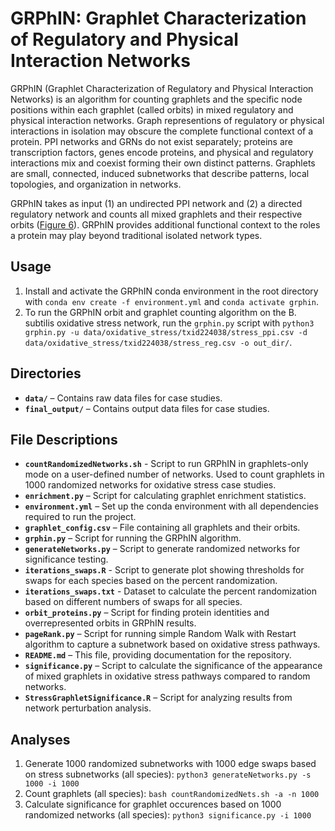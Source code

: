 # GRPhIN: Graphlet Characterization of Regulatory and Physical Interaction Networks

GRPhIN (Graphlet Characterization of Regulatory and Physical Interaction Networks) is an algorithm for counting graphlets and the specific node positions within each graphlet (called orbits) in mixed regulatory and physical interaction networks. Graph representions of regulatory or physical interactions in isolation may obscure the complete functional context of a protein. PPI networks and GRNs do not exist separately; proteins are transcription factors, genes encode proteins, and physical and regulatory interactions mix and coexist forming their own distinct patterns. Graphlets are small, connected, induced subnetworks that describe patterns, local topologies, and organization in networks.

GRPhIN takes as input (1) an undirected PPI network and (2) a directed regulatory network and counts all mixed graphlets and their respective orbits ([Figure 6](https://github.com/Reed-CompBio/motifs/blob/main/Complete%20Graphlet%20%26%20Orbit%20Definitions.pdf)). GRPhIN provides additional functional context to the roles a protein may play beyond traditional isolated network types.

## Usage
1. Install and activate the GRPhIN conda environment in the root directory with `conda env create -f environment.yml` and `conda activate grphin`.
2. To run the GRPhIN orbit and graphlet counting algorithm on the B. subtilis oxidative stress network, run the `grphin.py` script with `python3 grphin.py -u data/oxidative_stress/txid224038/stress_ppi.csv -d data/oxidative_stress/txid224038/stress_reg.csv -o out_dir/`.

## Directories
- **`data/`** – Contains raw data files for case studies.
- **`final_output/`** – Contains output data files for case studies.
## File Descriptions
- **`countRandomizedNetworks.sh`** - Script to run GRPhIN in graphlets-only mode on a user-defined number of networks. Used to count graphlets in 1000 randomized networks for oxidative stress case studies.
- **`enrichment.py`** – Script for calculating graphlet enrichment statistics.
- **`environment.yml`** – Set up the conda environment with all dependencies required to run the project.
- **`graphlet_config.csv`** – File containing all graphlets and their orbits.
- **`grphin.py`** – Script for running the GRPhIN algorithm.
- **`generateNetworks.py`** – Script to generate randomized networks for significance testing.
- **`iterations_swaps.R`** - Script to generate plot showing thresholds for swaps for each species based on the percent randomization.
- **`iterations_swaps.txt`** - Dataset to calculate the percent randomization based on different numbers of swaps for all species. 
- **`orbit_proteins.py`** – Script for finding protein identities and overrepresented orbits in GRPhIN results.
- **`pageRank.py`** – Script for running simple Random Walk with Restart algorithm to capture a subnetwork based on oxidative stress pathways.
- **`README.md`** – This file, providing documentation for the repository.
- **`significance.py`** – Script to calculate the significance of the appearance of mixed graphlets in oxidative stress pathways compared to random networks.
- **`StressGraphletSignificance.R`** – Script for analyzing results from network perturbation analysis.

## Analyses
1. Generate 1000 randomized subnetworks with 1000 edge swaps based on stress subnetworks (all species): `python3 generateNetworks.py -s 1000 -i 1000`
2. Count graphlets (all species): `bash countRandomizedNets.sh -a -n 1000`
3. Calculate significance for graphlet occurences based on 1000 randomized networks (all species): `python3 significance.py -i 1000`